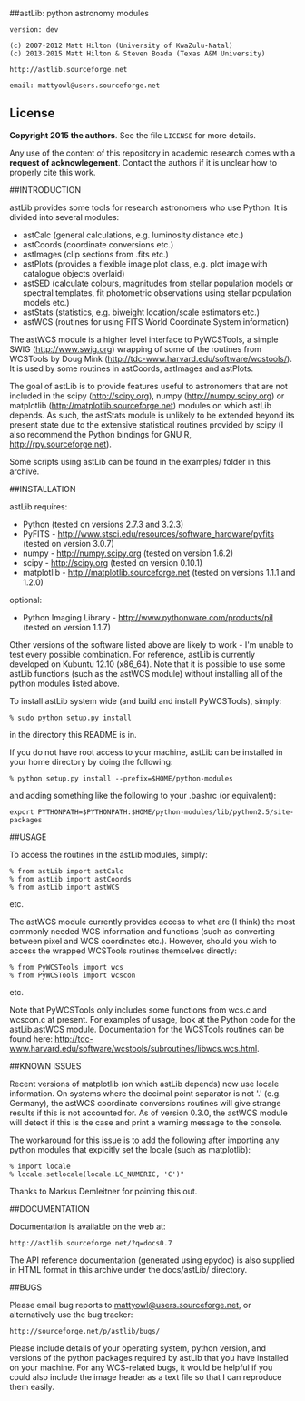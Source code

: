 ##astLib: python astronomy modules

    version: dev

    (c) 2007-2012 Matt Hilton (University of KwaZulu-Natal)
    (c) 2013-2015 Matt Hilton & Steven Boada (Texas A&M University)

    http://astlib.sourceforge.net

    email: mattyowl@users.sourceforge.net
	
## License
**Copyright 2015 the authors**.
See the file `LICENSE` for more details.

Any use of the content of this repository in academic research comes with a **request of acknowlegement**.
Contact the authors if it is unclear how to properly cite this work.

##INTRODUCTION

astLib provides some tools for research astronomers who use Python. It is divided into several modules:

- astCalc   (general calculations, e.g. luminosity distance etc.)
- astCoords (coordinate conversions etc.)
- astImages (clip sections from .fits etc.) 
- astPlots  (provides a flexible image plot class, e.g. plot image with catalogue objects overlaid)
- astSED    (calculate colours, magnitudes from stellar population models or spectral templates, fit
                 photometric observations using stellar population models etc.)
- astStats  (statistics, e.g. biweight location/scale estimators etc.)
- astWCS    (routines for using FITS World Coordinate System information)

The astWCS module is a higher level interface to PyWCSTools, a simple SWIG (http://www.swig.org) wrapping 
of some of the routines from WCSTools by Doug Mink (http://tdc-www.harvard.edu/software/wcstools/). It is 
used by some routines in astCoords, astImages and astPlots.

The goal of astLib is to provide features useful to astronomers that are not included in the scipy 
(http://scipy.org), numpy (http://numpy.scipy.org) or matplotlib (http://matplotlib.sourceforge.net) modules 
on which astLib depends. As such, the astStats module is unlikely to be extended beyond its present state
due to the extensive statistical routines provided by scipy (I also recommend the Python bindings for GNU R,  http://rpy.sourceforge.net).

Some scripts using astLib can be found in the examples/ folder in this archive.

##INSTALLATION

astLib requires:

- Python
      (tested on versions 2.7.3 and 3.2.3)
- PyFITS - http://www.stsci.edu/resources/software_hardware/pyfits
      (tested on version 3.0.7)
- numpy - http://numpy.scipy.org
      (tested on version 1.6.2)
- scipy - http://scipy.org
      (tested on version 0.10.1)
- matplotlib - http://matplotlib.sourceforge.net
      (tested on versions 1.1.1 and 1.2.0)

optional:
    
- Python Imaging Library - http://www.pythonware.com/products/pil
      (tested on version 1.1.7)

Other versions of the software listed above are likely to work - I'm unable to test every possible 
combination. For reference, astLib is currently developed on Kubuntu 12.10 (x86_64). Note that it is 
possible to use some astLib functions (such as the astWCS module) without installing all of the python 
modules listed above.
    
To install astLib system wide (and build and install PyWCSTools), simply:

    % sudo python setup.py install

in the directory this README is in.

If you do not have root access to your machine, astLib can be installed in your home directory by
doing the following:

    % python setup.py install --prefix=$HOME/python-modules

and adding something like the following to your .bashrc (or equivalent):
    
    export PYTHONPATH=$PYTHONPATH:$HOME/python-modules/lib/python2.5/site-packages

##USAGE

To access the routines in the astLib modules, simply:

    % from astLib import astCalc
    % from astLib import astCoords
    % from astLib import astWCS

etc.

The astWCS module currently provides access to what are (I think) the most commonly needed WCS information 
and functions (such as converting between pixel and WCS coordinates etc.). However, should you wish to 
access the wrapped WCSTools routines themselves directly: 

    % from PyWCSTools import wcs
    % from PyWCSTools import wcscon

etc.

Note that PyWCSTools only includes some functions from wcs.c and wcscon.c at present. For examples of usage, 
look at the Python code for the astLib.astWCS module. Documentation for the WCSTools routines can be found 
here: http://tdc-www.harvard.edu/software/wcstools/subroutines/libwcs.wcs.html.

##KNOWN ISSUES

Recent versions of matplotlib (on which astLib depends) now use locale information. On systems where the
decimal point separator is not '.' (e.g. Germany), the astWCS coordinate conversions routines will give
strange results if this is not accounted for. As of version 0.3.0, the astWCS module will detect if this is 
the case and print a warning message to the console.

The workaround for this issue is to add the following after importing any python modules that expicitly set 
the locale (such as matplotlib):
    
    % import locale
    % locale.setlocale(locale.LC_NUMERIC, 'C')"

Thanks to Markus Demleitner for pointing this out.

##DOCUMENTATION

Documentation is available on the web at:

    http://astlib.sourceforge.net/?q=docs0.7

The API reference documentation (generated using epydoc) is also supplied in HTML format in this archive 
under the docs/astLib/ directory.


##BUGS

Please email bug reports to mattyowl@users.sourceforge.net, or alternatively use the bug tracker:
    
    http://sourceforge.net/p/astlib/bugs/

Please include details of your operating system, python version, and versions of the python packages 
required by astLib that you have installed on your machine. For any WCS-related bugs, it would be helpful 
if you could also include the image header as a text file so that I can reproduce them easily. 
